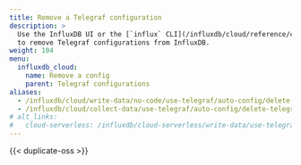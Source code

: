```yaml
---
title: Remove a Telegraf configuration
description: >
  Use the InfluxDB UI or the [`influx` CLI](/influxdb/cloud/reference/cli/influx/)
  to remove Telegraf configurations from InfluxDB.
weight: 104
menu:
  influxdb_cloud:
    name: Remove a config
    parent: Telegraf configurations
aliases:
  - /influxdb/cloud/write-data/no-code/use-telegraf/auto-config/delete-telegraf-config/
  - /influxdb/cloud/collect-data/use-telegraf/auto-config/delete-telegraf-config
# alt_links:
#   cloud-serverless: /influxdb/cloud-serverless/write-data/use-telegraf/telegraf-configs/remove/
---
```


{{< duplicate-oss >}}
